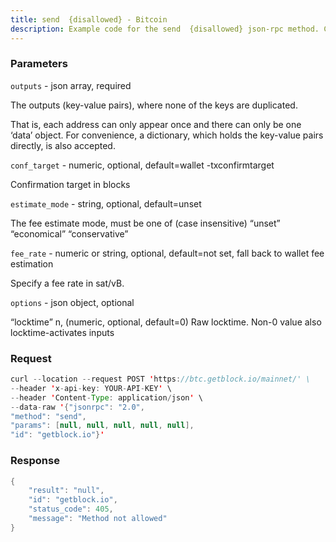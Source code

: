 ```yaml
---
title: send  {disallowed} - Bitcoin
description: Example code for the send  {disallowed} json-rpc method. Сomplete guide on how to use send  {disallowed} json-rpc in GetBlock.io Web3 documentation.
---
```


### Parameters


`outputs` - json array, required

The outputs (key-value pairs), where none of the keys are duplicated.

That is, each address can only appear once and there can only be one
‘data’ object. For convenience, a dictionary, which holds the key-value
pairs directly, is also accepted.

`conf_target` - numeric, optional, default=wallet -txconfirmtarget

Confirmation target in blocks

`estimate_mode` - string, optional, default=unset

The fee estimate mode, must be one of (case insensitive) “unset”
“economical” “conservative”

`fee_rate` - numeric or string, optional, default=not set, fall back to
wallet fee estimation

Specify a fee rate in sat/vB.

`options` - json object, optional

“locktime” n, (numeric, optional, default=0) Raw locktime. Non-0 value
also locktime-activates inputs

### Request

``` java
curl --location --request POST 'https://btc.getblock.io/mainnet/' \
--header 'x-api-key: YOUR-API-KEY' \
--header 'Content-Type: application/json' \
--data-raw '{"jsonrpc": "2.0",
"method": "send",
"params": [null, null, null, null, null],
"id": "getblock.io"}'
```

###  Response

``` java
{
    "result": "null",
    "id": "getblock.io",
    "status_code": 405,
    "message": "Method not allowed"
}
```


